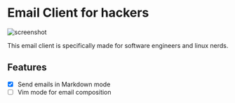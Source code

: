 # Email Client for hackers

![screenshot](https://i.ibb.co/bKrxVbq/Screenshot-2023-11-05-at-6-59-17-PM.png)

This email client is specifically made for software engineers and linux nerds.

## Features

- [x] Send emails in Markdown mode
- [ ] Vim mode for email composition
